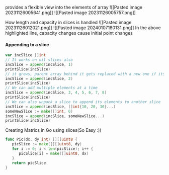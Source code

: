 provides a flexible view into the elements of array
![[Pasted image 20231126005641.png]]
![[Pasted image 20231126005757.png]]

How length and capacity in slices is handled
![[Pasted image 20231126012021.png]]
![[Pasted image 20240107180131.png]]
In the above highlighted line, capacity changes cause initial point changes
#### Appending to a slice
```go
var incSlice []int  
// It works on nil slices also  
incSlice = append(incSlice, 1)  
printSlice(incSlice)  
// it grows, parent array behind it gets replaced with a new one if its capacity is smaller  
incSlice = append(incSlice, 2)  
printSlice(incSlice)  
// We can add multiple elements at a time  
incSlice = append(incSlice, 3, 4, 5, 6, 7, 8)  
printSlice(incSlice)  
// We can also unpack a slice to append its elements to another slice  
incSlice = append(incSlice, []int{10, 20, 30}...)  
someNewSlice := make([]int, 6)  
incSlice = append(incSlice, someNewSlice...)  
printSlice(incSlice)
```

Creating Matrics in Go using slices(So Easy :))
```go
func Pic(dx, dy int) [][]uint8 {  
   picSlice := make([][]uint8, dy)  
   for i := 0; i < len(picSlice); i++ {  
      picSlice[i] = make([]uint8, dx)  
   }  
   return picSlice  
}
```